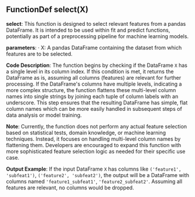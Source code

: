 ## FunctionDef select(X)
**select**: This function is designed to select relevant features from a pandas DataFrame. It is intended to be used within fit and predict functions, potentially as part of a preprocessing pipeline for machine learning models.

**parameters**:
· X: A pandas DataFrame containing the dataset from which features are to be selected.

**Code Description**: The function begins by checking if the DataFrame `X` has a single level in its column index. If this condition is met, it returns the DataFrame as is, assuming all columns (features) are relevant for further processing. If the DataFrame's columns have multiple levels, indicating a more complex structure, the function flattens these multi-level column names into single strings by joining each tuple of column labels with an underscore. This step ensures that the resulting DataFrame has simple, flat column names which can be more easily handled in subsequent steps of data analysis or model training.

**Note**: Currently, the function does not perform any actual feature selection based on statistical tests, domain knowledge, or machine learning techniques. Instead, it focuses on handling multi-level column names by flattening them. Developers are encouraged to expand this function with more sophisticated feature selection logic as needed for their specific use case.

**Output Example**: If the input DataFrame `X` has columns like `('feature1', 'subfeat1')`, `('feature2', 'subfeat2')`, the output will be a DataFrame with columns named `'feature1_subfeat1'`, `'feature2_subfeat2'`. Assuming all features are relevant, no columns would be dropped.
